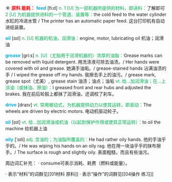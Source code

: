 ☀ <font color="red">**原料 能耗：**</font>
<font color="sky blue">**feed**</font> [fi:d] 
<font color="#00b050">n. 1 [U] 为一部机器所提供的材料，即进料：</font>了解即可 <font color="#00b050">2 [U] 为机器提供进料的一个管道、装置等：</font>the cold feed to the water cylinder 水缸的冷进水管 / The printer has an automatic paper feed. 这台打印机有自动进纸装置。

<font color="sky blue">**oil**</font> [ɒɪl] 
<font color="#00b050">n. [U] 机器的机油，润滑油：</font>engine, motor, lubricating oil 机油；润滑油
           
<font color="sky blue">**grease**</font> [gri:s]
<font color="#00b050">n. [U]（尤指用于润滑机器的）浓厚的油脂：</font>Grease marks can be removed with liquid detergent. 用洗涤液可除去油渍。/ Her hands were covered with oil and grease. 她满手油垢。/ grease-stained hands 沾满油渍的手 / I wiped the grease off my hands. 我擦去手上的油污。/ grease mark, grease spot（尤美）, grease stain 油渍；油点；油垢 <font color="#00b050">vt. 给…加润滑油；在…上涂油（或抹油、擦油）：</font>I greased front and rear hubs and adjusted the brakes. 我在前后轮毂上都抹了润滑油，还调校了刹车。
           
<font color="sky blue">**drive**</font> [draɪv] 
<font color="#00b050">vt. 常用被动式，为机器提供动力以使其运转，即驱动：</font>The wheels are driven by electric motors. 电动机驱动轮子。

<font color="sky blue">**oil**</font> [ɒɪl] 
<font color="#00b050">vt. 给…加润滑油或机油（以起到保护作用或使其正常运转）：</font>to oil the machine 给机器上油
           
<font color="sky blue">**oily**</font> [ˈɔɪli]
<font color="#00b050">adj. 含油的；为油脂所覆盖的：</font>He had rather oily hands. 他的手油乎乎的。/ He was wiping his hands on an oily rag. 他在用一块油乎乎的抹布擦手。/ The surface is rough and slightly oily. 表面粗糙，而且有些油污。

周边词汇补充：
· consume可表示消耗、耗费（燃料或能量）。

· 表示“材料”的词群见[[01材料 原料]]
· 表示“操作”的词群见[[04操作 练习]]
